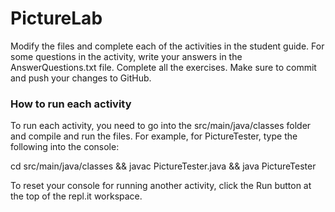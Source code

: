 # PictureLab
Modify the files and complete each of the activities in the student guide. For some questions in the activity, write your answers in the AnswerQuestions.txt file. Complete all the exercises. Make sure to commit and push your changes to GitHub.

### How to run each activity
To run each activity, you need to go into the src/main/java/classes folder and compile and run the files. For example, for PictureTester, type the following into the console:

cd src/main/java/classes && javac PictureTester.java && java PictureTester

To reset your console for running another activity, click the Run button at the top of the repl.it workspace.
